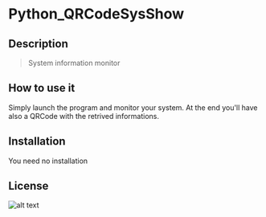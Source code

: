 # Python_QRCodeSysShow
## **Description**
>System information monitor
## **How to use it**
Simply launch the program and monitor your system.
At the end you'll have also a QRCode with the retrived informations.
## **Installation**
You need no installation
## **License**
![alt text](https://upload.wikimedia.org/wikipedia/commons/thumb/9/97/CC_some_rights_reserved_new_2.svg/220px-CC_some_rights_reserved_new_2.svg.png)
